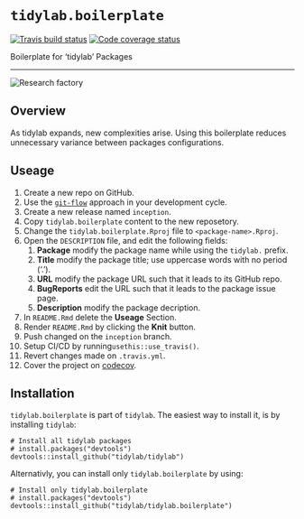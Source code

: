 
# `tidylab.boilerplate`

<!-- badges: start -->

[![Travis build
status](https://travis-ci.org/tidylab/tidylab.boilerplate.svg?branch=master)](https://travis-ci.org/tidylab/tidylab.boilerplate)
[![Code coverage
status](https://codecov.io/gh/tidylab/tidylab.boilerplate/branch/master/graph/badge.svg)](https://codecov.io/github/tidylab/tidylab.boilerplate?branch=master)
<!-- badges: end -->

Boilerplate for ‘tidylab’ Packages

-----

![Research factory](https://i.imgur.com/RLEQkhe.png)

<!-- Package Description -->

## Overview

As tidylab expands, new complexities arise. Using this boilerplate
reduces unnecessary variance between packages configurations.

<!--- Only relevant for the tidylab.boilerplate package -->

## Useage

1.  Create a new repo on GitHub.
2.  Use the
    [`git-flow`](https://blog.sourcetreeapp.com/2012/08/01/smart-branching-with-sourcetree-and-git-flow/)
    approach in your development cycle.
3.  Create a new release named `inception`.
4.  Copy `tidylab.boilerplate` content to the new reposetory.
5.  Change the `tidylab.boilerplate.Rproj` file to
    `<package-name>.Rproj`.
6.  Open the `DESCRIPTION` file, and edit the following fields:
    1.  **Package** modify the package name while using the `tidylab.`
        prefix.
    2.  **Title** modify the package title; use uppercase words with no
        period (‘.’).
    3.  **URL** modify the package URL such that it leads to its GitHub
        repo.
    4.  **BugReports** edit the URL such that it leads to the package
        issue page.
    5.  **Description** modify the package decription.
7.  In `README.Rmd` delete the **Useage** Section.
8.  Render `README.Rmd` by clicking the **Knit** button.
9.  Push changed on the `inception` branch.
10. Setup CI/CD by running`usethis::use_travis()`.
11. Revert changes made on `.travis.yml`.
12. Cover the project on [codecov](https://codecov.io/github/tidylab).

## Installation

`tidylab.boilerplate` is part of `tidylab`. The easiest way to install
it, is by installing `tidylab`:

    # Install all tidylab packages
    # install.packages("devtools")
    devtools::install_github("tidylab/tidylab")

Alternativly, you can install only `tidylab.boilerplate` by using:

    # Install only tidylab.boilerplate
    # install.packages("devtools")
    devtools::install_github("tidylab/tidylab.boilerplate")
